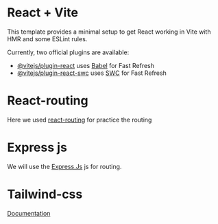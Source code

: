 # React + Vite

This template provides a minimal setup to get React working in Vite with HMR and some ESLint rules.

Currently, two official plugins are available:

- [@vitejs/plugin-react](https://github.com/vitejs/vite-plugin-react/blob/main/packages/plugin-react/README.md) uses [Babel](https://babeljs.io/) for Fast Refresh
- [@vitejs/plugin-react-swc](https://github.com/vitejs/vite-plugin-react-swc) uses [SWC](https://swc.rs/) for Fast Refresh

# React-routing

Here we used [react-routing](https://reactrouter.com/en/main/start/overview) for practice the routing

# Express js

We will use the [Express.Js](https://expressjs.com/) js for routing.

# Tailwind-css

[Documentation](https://tailwindcss.com/docs/installation)
